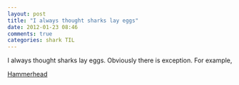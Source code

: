 ```yaml
---
layout: post
title: "I always thought sharks lay eggs"
date: 2012-01-23 08:46
comments: true
categories: shark TIL
---
```


I always thought sharks lay eggs. Obviously there is exception. For example, 

[Hammerhead](http://en.wikipedia.org/wiki/Hammerhead_shark#Reproduction)


